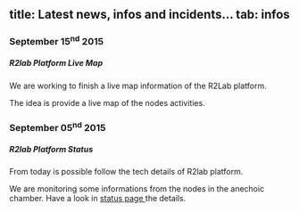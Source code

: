 title: Latest news, infos and incidents...
tab: infos
---

### September 15<sup>nd</sup> 2015
##### R2lab Platform Live Map
We are working to finish a live map information of the R2Lab platform.

The idea is provide a live map of the nodes activities.


### September 05<sup>nd</sup> 2015

##### R2lab Platform Status
From today is possible follow the tech details of R2lab platform.

We are monitoring some informations from the nodes in the anechoic chamber.
Have a look in <a href="status.html">status page </a>the details.
